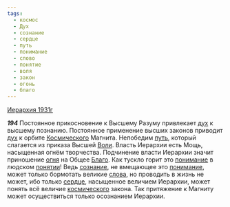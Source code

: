 ```yaml
---
tags:
  - космос
  - Дух
  - сознание
  - сердце
  - путь
  - понимание
  - слово
  - понятие
  - воля
  - закон
  - огонь
  - благо
---
```


[Иерархия 1931г](/agni/1931)

___194___
Постоянное прикосновение к Высшему Разуму привлекает [дух](/tag/#Дух) к высшему познанию. Постоянное применение высших законов приводит [дух](/tag/#Дух) к орбите [Космического](/tag/#космос) Магнита. Непобедим [путь](/tag/#путь), который слагается из приказа Высшей [Воли](/tag/#воля). Власть Иерархии есть Мощь, насыщенная огнём творчества. Подчинение власти Иерархии значит приношение [огня](/tag/#огонь) на Общее [Благо](/tag/#благо). Как тускло горит это [понимание](/tag/#понимание) в людском [понятии](/tag/#понятие)! Ведь [сознание](/tag/#сознание), не вмещающее это [понимание](/tag/#понимание), может только бормотать великие [слова](/tag/#слово), но проводить в жизнь не может, ибо только [сердце](/tag/#сердце), насыщенное величием Иерархии, может понять всё величие [космического](/tag/#космос) закона. Так притяжение к Магниту может осуществиться только осознанием Иерархии.   

